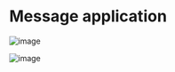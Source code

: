 #  Message application


![image](https://user-images.githubusercontent.com/107784718/198958423-388e99e7-2685-491b-913b-ddcc5c622778.png)

![image](https://user-images.githubusercontent.com/107784718/198958556-3a407eae-6b68-463c-9ff0-d909117b4dcf.png)
